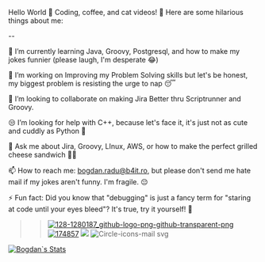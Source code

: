 Hello World 👋
Coding, coffee, and cat videos! 🚀
Here are some hilarious things about me:

--

🌱 I’m currently learning Java, Groovy, Postgresql, and how to make my jokes funnier (please laugh, I'm desperate 😂)

🔭 I’m working on Improving my Problem Solving skills but let's be honest, my biggest problem is resisting the urge to nap 😴

🤝 I’m looking to collaborate on making Jira Better thru Scriptrunner and Groovy.

😒 I’m looking for help with C++, because let's face it, it's just not as cute and cuddly as Python 🐍

💬 Ask me about Jira, Groovy, LInux, AWS, or how to make the perfect grilled cheese sandwich 🍞🧀

📫 How to reach me: bogdan.radu@b4it.ro, but please don't send me hate mail if my jokes aren't funny. I'm fragile. 😔

⚡ Fun fact: Did you know that "debugging" is just a fancy term for "staring at code until your eyes bleed"? It's true, try it yourself! 🤪


>>[![128-1280187_github-logo-png-github-transparent-png](128-1280187_github-logo-png-github-transparent-png.png?cropResize=50,100 "128-1280187_github-logo-png-github-transparent-png")](https://github.com/tathagata1428)   [![174857](174857.png?cropResize=25,50  "174857")](https://www.linkedin.com/in/bogdan-radu-b27964137)
>>[![](small-mail-icon-2.jpg?cropResize=25,50  "")](mailto:bogdan.radu@b4it.ro)
![Circle-icons-mail svg](mailto:bogdan.radu@b4it.ro)

[![Bogdan`s Stats](https://github-readme-stats.vercel.app/api?username=tathagata1428)](https://github.com/anuraghazra/github-readme-stats)


